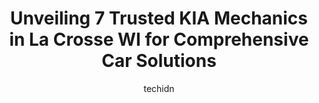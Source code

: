 ---
layout: ampstory
image: https://images.unsplash.com/photo-1614687153862-b0e115ebcef1?ixlib=rb-4.0.3&ixid=MnwxMjA3fDB8MHxwaG90by1wYWdlfHx8fGVufDB8fHx8&auto=format&fit=crop&w=640&h=853&q=80
author: techidn
featured: false
description: For top-quality automotive repairs and maintenance, visit the 7 best KIA Mechanic in La Crosse WI, USA. Their reputation for excellence and their dedication to customer satisfaction make the
title: Unveiling 7 Trusted KIA Mechanics in La Crosse WI for Comprehensive Car Solutions
cover:
   title: Unveiling 7 Trusted KIA Mechanics in La Crosse WI for Comprehensive Car Solutions
   subtitle: Rickpate
   background: https://images.unsplash.com/photo-1614687153862-b0e115ebcef1?ixlib=rb-4.0.3&ixid=MnwxMjA3fDB8MHxwaG90by1wYWdlfHx8fGVufDB8fHx8&auto=format&fit=crop&w=640&h=853&q=80

pages: 
 - layout: thirds
   top: <h1>#1 West Salem Kia Service</h1>
   bottom: "<p>Kala was a great service advisor. She took the time to explain everything that was going on and answered all questions thoroughly. She never seemed rushed and I felt like</p>"
   background: https://www.knot35.com/toplist/wp-content/uploads/2023/06/best-kia-mechanic-1-in-la-crosse-wi-1685840260.jpeg
   backgroundblur: true
 - layout: thirds
   top: <h1>#2 Dahl Hyundai Service</h1>
   bottom: "<p>711 3rd St S, La Crosse, WI 54601, United States</p>"
   background: https://www.knot35.com/toplist/wp-content/uploads/2023/06/best-kia-mechanic-2-in-la-crosse-wi-1685840261.jpeg
   cta:
      link: https://www.knot35.com/toplist/unveiling-7-trusted-kia-mechanics-in-la-crosse-wi-for-comprehensive-car-solutions/
      text: Unveiling 7 Trusted KIA Mechanics in La Crosse WI for Comprehensive Car Solutions
 - layout: thirds
   top: <h1>#3 Dahl Hyundai</h1>
   bottom: "<p>712 4th St S, La Crosse, WI 54601, United States</p>"
   background: https://www.knot35.com/toplist/wp-content/uploads/2023/06/best-kia-mechanic-3-in-la-crosse-wi-1685840261.jpeg
   cta:
      link: https://www.knot35.com/toplist/unveiling-7-trusted-kia-mechanics-in-la-crosse-wi-for-comprehensive-car-solutions/
      text: Unveiling 7 Trusted KIA Mechanics in La Crosse WI for Comprehensive Car Solutions
 - layout: thirds
   top: <h1>#4 Dahl Subaru</h1>
   bottom: "<p>821 3rd St S, La Crosse, WI 54601, United States</p>"
   background: https://images.unsplash.com/photo-1462556791646-c201b8241a94?ixlib=rb-4.0.3&ixid=MnwxMjA3fDB8MHxwaG90by1wYWdlfHx8fGVufDB8fHx8&auto=format&fit=crop&w=640&h=853&q=80
   cta:
      link: https://www.knot35.com/toplist/unveiling-7-trusted-kia-mechanics-in-la-crosse-wi-for-comprehensive-car-solutions/
      text: Unveiling 7 Trusted KIA Mechanics in La Crosse WI for Comprehensive Car Solutions
 - layout: thirds
   top: <h1>#5 Bobs Auto Service</h1>
   bottom: "<p>1003 West Ave S, La Crosse, WI 54601, United States</p>"
   background: https://images.unsplash.com/photo-1518640467707-6811f4a6ab73?ixlib=rb-4.0.3&ixid=MnwxMjA3fDB8MHxwaG90by1wYWdlfHx8fGVufDB8fHx8&auto=format&fit=crop&w=640&h=853&q=80
   cta:
      link: https://www.knot35.com/toplist/unveiling-7-trusted-kia-mechanics-in-la-crosse-wi-for-comprehensive-car-solutions/
      text: Unveiling 7 Trusted KIA Mechanics in La Crosse WI for Comprehensive Car Solutions
 - layout: thirds
   top: <h1>#6 Chees Auto Repair LLC</h1>
   bottom: "<p>2966 Airport Rd, La Crosse, WI 54603, United States</p>"
   background: https://images.unsplash.com/photo-1553949345-eb786bb3f7ba?ixlib=rb-4.0.3&ixid=MnwxMjA3fDB8MHxwaG90by1wYWdlfHx8fGVufDB8fHx8&auto=format&fit=crop&w=640&h=853&q=80
   cta:
      link: https://www.knot35.com/toplist/unveiling-7-trusted-kia-mechanics-in-la-crosse-wi-for-comprehensive-car-solutions/
      text: Unveiling 7 Trusted KIA Mechanics in La Crosse WI for Comprehensive Car Solutions
 - layout: thirds
   top: <h1>#7 Matts Auto Repair</h1>
   bottom: "<p>4527 Mormon Coulee Rd, La Crosse, WI 54601, United States</p>"
   background: https://images.unsplash.com/photo-1527066579998-dbbae57f45ce?ixlib=rb-4.0.3&ixid=MnwxMjA3fDB8MHxwaG90by1wYWdlfHx8fGVufDB8fHx8&auto=format&fit=crop&w=640&h=853&q=80
   cta:
      link: https://www.knot35.com/toplist/unveiling-7-trusted-kia-mechanics-in-la-crosse-wi-for-comprehensive-car-solutions/
      text: Unveiling 7 Trusted KIA Mechanics in La Crosse WI for Comprehensive Car Solutions
 - layout: thirds
   middle: Continue reading...
   background: https://images.unsplash.com/photo-1614648718611-0635f29016cb?ixlib=rb-4.0.3&ixid=MnwxMjA3fDB8MHxwaG90by1wYWdlfHx8fGVufDB8fHx8&auto=format&fit=crop&w=640&h=853&q=80
   cta:
      link: https://www.knot35.com/toplist/unveiling-7-trusted-kia-mechanics-in-la-crosse-wi-for-comprehensive-car-solutions/
      text: Unveiling 7 Trusted KIA Mechanics in La Crosse WI for Comprehensive Car Solutions
      
---